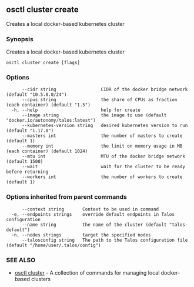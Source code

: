 <!-- markdownlint-disable -->
## osctl cluster create

Creates a local docker-based kubernetes cluster

### Synopsis

Creates a local docker-based kubernetes cluster

```
osctl cluster create [flags]
```

### Options

```
      --cidr string                 CIDR of the docker bridge network (default "10.5.0.0/24")
      --cpus string                 the share of CPUs as fraction (each container) (default "1.5")
  -h, --help                        help for create
      --image string                the image to use (default "docker.io/autonomy/talos:latest")
      --kubernetes-version string   desired kubernetes version to run (default "1.17.0")
      --masters int                 the number of masters to create (default 1)
      --memory int                  the limit on memory usage in MB (each container) (default 1024)
      --mtu int                     MTU of the docker bridge network (default 1500)
      --wait                        wait for the cluster to be ready before returning
      --workers int                 the number of workers to create (default 1)
```

### Options inherited from parent commands

```
      --context string       Context to be used in command
  -e, --endpoints strings    override default endpoints in Talos configuration
      --name string          the name of the cluster (default "talos-default")
  -n, --nodes strings        target the specified nodes
      --talosconfig string   The path to the Talos configuration file (default "/home/user/.talos/config")
```

### SEE ALSO

* [osctl cluster](osctl_cluster.md)	 - A collection of commands for managing local docker-based clusters

